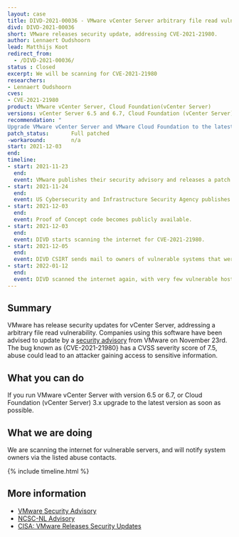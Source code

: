 ```yaml
---
layout: case
title: DIVD-2021-00036 - VMware vCenter Server arbitrary file read vulnerability
divd: DIVD-2021-00036
short: VMware releases security update, addressing CVE-2021-21980.
author: Lennaert Oudshoorn
lead: Matthijs Koot
redirect_from:
  - /DIVD-2021-00036/
status : Closed
excerpt: We will be scanning for CVE-2021-21980
researchers:
- Lennaert Oudshoorn
cves:
- CVE-2021-21980
product: VMware vCenter Server, Cloud Foundation(vCenter Server)
versions: vCenter Server 6.5 and 6.7, Cloud Foundation (vCenter Server) 3.x
recommendation: "
Upgrade VMware vCenter Server and VMware Cloud Foundation to the latest version"
patch_status:	 	Full patched
-workaround:		n/a
start: 2021-12-03
end:
timeline:
- start: 2021-11-23
  end:
  event: VMware publishes their security advisory and releases a patch.
- start: 2021-11-24
  end:
  event: US Cybersecurity and Infrastructure Security Agency publishes a security advisory.
- start: 2021-12-03
  end:
  event: Proof of Concept code becomes publicly available.
- start: 2021-12-03
  end:
  event: DIVD starts scanning the internet for CVE-2021-21980.
- start: 2021-12-05
  end:
  event: DIVD CSIRT sends mail to owners of vulnerable systems that were found.
- start: 2022-01-12
  end:
  event: DIVD scanned the internet again, with very few vulnerable hosts remaining this case can be closed.
---
```

## Summary

VMware has release security updates for vCenter Server, addressing a arbitrary file read vulnerability. Companies using this software have been advised to update by a [security advisory](https://www.vmware.com/security/advisories/VMSA-2021-0027.html) from VMware on November 23rd. The bug known as {CVE-2021-21980} has a CVSS severity score of 7.5, abuse could lead to an attacker gaining access to sensitive information.

## What you can do

If you run VMware vCenter Server with version 6.5 or 6.7, or Cloud Foundation (vCenter Server) 3.x upgrade to the latest version as soon as possible.

## What we are doing

We are scanning the internet for vulnerable servers, and will notify system owners via the listed abuse contacts.

{% include timeline.html %}

## More information
* [VMware  Security Advisory](https://www.vmware.com/security/advisories/VMSA-2021-0027.html)
* [NCSC-NL Advisory](https://www.ncsc.nl/actueel/advisory?id=NCSC-2021-1017)
* [CISA: VMware Releases Security Updates](https://us-cert.cisa.gov/ncas/current-activity/2021/11/24/vmware-releases-security-updates)
